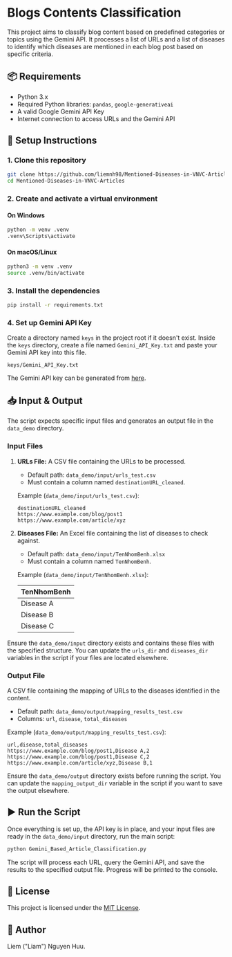 # Blogs Contents Classification

This project aims to classify blog content based on predefined categories or topics using the Gemini API. It processes a list of URLs and a list of diseases to identify which diseases are mentioned in each blog post based on specific criteria.

## 📦 Requirements

*   Python 3.x
*   Required Python libraries: `pandas`, `google-generativeai`
*   A valid Google Gemini API Key
*   Internet connection to access URLs and the Gemini API

## 🔧 Setup Instructions

### 1. Clone this repository

```bash
git clone https://github.com/liemnh98/Mentioned-Diseases-in-VNVC-Articles.git
cd Mentioned-Diseases-in-VNVC-Articles
```

### 2. Create and activate a virtual environment

#### On Windows

```bash
python -m venv .venv
.venv\Scripts\activate
```

#### On macOS/Linux

```bash
python3 -m venv .venv
source .venv/bin/activate
```

### 3. Install the dependencies

```bash
pip install -r requirements.txt
```

### 4. Set up Gemini API Key

Create a directory named `keys` in the project root if it doesn't exist.
Inside the `keys` directory, create a file named `Gemini_API_Key.txt` and paste your Gemini API key into this file.

```
keys/Gemini_API_Key.txt
```
The Gemini API key can be generated from [here](https://aistudio.google.com/apikey).

## 📥 Input & Output

The script expects specific input files and generates an output file in the `data_demo` directory.

### Input Files

1.  **URLs File:** A CSV file containing the URLs to be processed.
    *   Default path: `data_demo/input/urls_test.csv`
    *   Must contain a column named `destinationURL_cleaned`.

    Example (`data_demo/input/urls_test.csv`):

    ```csv
    destinationURL_cleaned
    https://www.example.com/blog/post1
    https://www.example.com/article/xyz
    ```

2.  **Diseases File:** An Excel file containing the list of diseases to check against.
    *   Default path: `data_demo/input/TenNhomBenh.xlsx`
    *   Must contain a column named `TenNhomBenh`.

    Example (`data_demo/input/TenNhomBenh.xlsx`):

    | TenNhomBenh |
    |-------------|
    | Disease A   |
    | Disease B   |
    | Disease C   |

Ensure the `data_demo/input` directory exists and contains these files with the specified structure. You can update the `urls_dir` and `diseases_dir` variables in the script if your files are located elsewhere.

### Output File

A CSV file containing the mapping of URLs to the diseases identified in the content.

*   Default path: `data_demo/output/mapping_results_test.csv`
*   Columns: `url`, `disease`, `total_diseases`

Example (`data_demo/output/mapping_results_test.csv`):

```csv
url,disease,total_diseases
https://www.example.com/blog/post1,Disease A,2
https://www.example.com/blog/post1,Disease C,2
https://www.example.com/article/xyz,Disease B,1
```

Ensure the `data_demo/output` directory exists before running the script. You can update the `mapping_output_dir` variable in the script if you want to save the output elsewhere.

## ▶️ Run the Script

Once everything is set up, the API key is in place, and your input files are ready in the `data_demo/input` directory, run the main script:

```bash
python Gemini_Based_Article_Classification.py
```

The script will process each URL, query the Gemini API, and save the results to the specified output file. Progress will be printed to the console.

## 📄 License

This project is licensed under the [MIT License](LICENSE).

## 🙋 Author

Liem ("Liam") Nguyen Huu.
